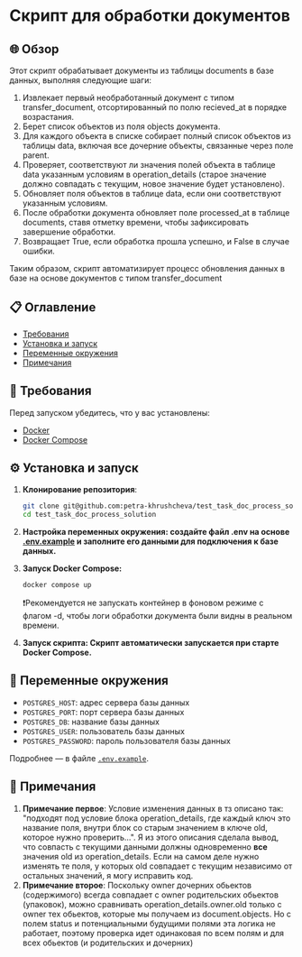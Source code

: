 # Скрипт для обработки документов
## 🌐 Обзор
Этот скрипт обрабатывает документы из таблицы documents в базе данных, выполняя следующие шаги:

1. Извлекает первый необработанный документ с типом transfer_document, отсортированный по полю recieved_at в порядке возрастания.
2. Берет список объектов из поля objects документа.
3. Для каждого объекта в списке собирает полный список объектов из таблицы data, включая все дочерние объекты, связанные через поле parent.
4. Проверяет, соответствуют ли значения полей объекта в таблице data указанным условиям в operation_details (старое значение должно совпадать с текущим, новое значение будет установлено).
5. Обновляет поля объектов в таблице data, если они соответствуют указанным условиям.
6. После обработки документа обновляет поле processed_at в таблице documents, ставя отметку времени, чтобы зафиксировать завершение обработки.
7. Возвращает True, если обработка прошла успешно, и False в случае ошибки.  

Таким образом, скрипт автоматизирует процесс обновления данных в базе на основе документов с типом transfer_document

## 📋 Оглавление
- [Требования](#️-требования)
- [Установка и запуск](#️-установка-и-запуск)
- [Переменные окружения](#-переменные-окружения)
- [Примечания](#-примечания)


## 📌 Требования

Перед запуском убедитесь, что у вас установлены:

- [Docker](https://www.docker.com/get-started)
- [Docker Compose](https://docs.docker.com/compose/install/)

## ⚙️ Установка и запуск

1. **Клонирование репозитория**:
   ```bash
   git clone git@github.com:petra-khrushcheva/test_task_doc_process_solution.git
   cd test_task_doc_process_solution
   ```

2. **Настройка переменных окружения: создайте файл .env на основе [.env.example](./.env.example) и заполните его  данными для подключения к базе данных.**

3. **Запуск Docker Compose:**

   ```bash
   docker compose up
   ```

   ❗️Рекомендуется не запускать контейнер в фоновом режиме с флагом -d, чтобы логи обработки документа были видны в реальном времени.

4. **Запуск скрипта: Скрипт автоматически запускается при старте Docker Compose.**

## 🔑 Переменные окружения

- `POSTGRES_HOST`: адрес сервера базы данных
- `POSTGRES_PORT`: порт сервера базы данных
- `POSTGRES_DB`: название базы данных
- `POSTGRES_USER`: пользователь базы данных
- `POSTGRES_PASSWORD`: пароль пользователя базы данных


Подробнее — в файле [`.env.example`](./.env.example).

## 🤔 Примечания

1. **Примечание первое**: Условие изменения данных в тз описано так: "подходят под условие блока operation_details, где каждый ключ это название поля, внутри блок со старым значением в ключе old, которое нужно проверить...". Я из этого описания сделала вывод, что совпасть с текущими данными должны одновременно **все** значения old из operation_details. Если на самом деле нужно изменять те поля, у которых old совпадает с текущим независимо от остальных значений, я могу исправить код.
2. **Примечание второе**: Поскольку owner дочерних обьектов (содержимого) всегда совпадает с owner родительских обьектов (упаковок), можно сравнивать operation_details.owner.old только с owner тех обьектов, которые мы получаем из document.objects. Но с полем status и потенциальными будущими полями эта логика не работает, поэтому проверка идет одинаковая по всем полям и для всех обьектов (и родительских и дочерних)
